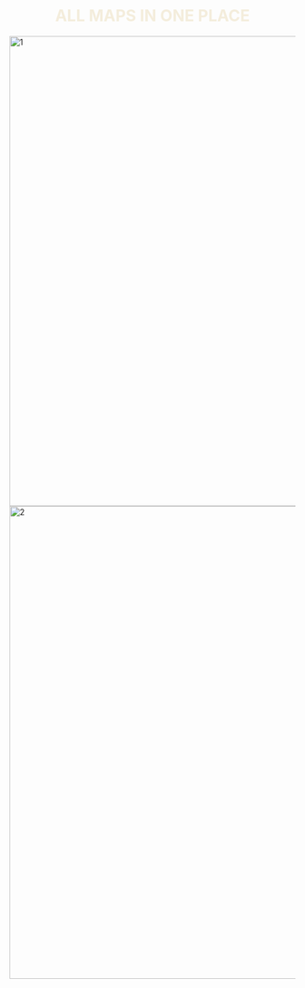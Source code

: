 <h1 align="center" style="color:#f4eddc;">ALL MAPS IN ONE PLACE</h1>







<img width="1202" height="828" alt="1" src="https://github.com/user-attachments/assets/e36b9ccb-f5ee-4847-ad1e-c5358bc18109" />
<img width="1201" height="833" alt="2" src="https://github.com/user-attachments/assets/873e2de6-336e-4371-9519-3e32e614e10f" />
